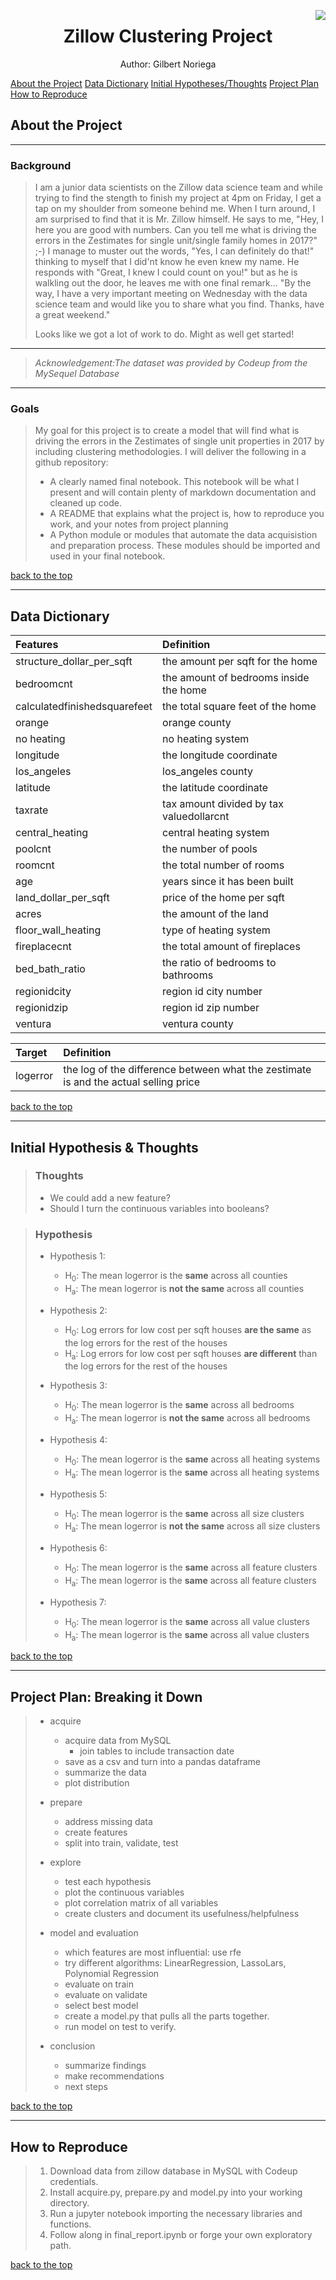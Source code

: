 <a id='section_6'></a>
<img src= 
"
https://www.investopedia.com/thmb/zYw_VrQD4QAfkV3b_SaFzb9NOpo=/960x416/filters:no_upscale():max_bytes(150000):strip_icc()/Zillow2-d26f9db6cd8842d1a999cb70e5dadd3a.jpg"
         align="right"> 

<h1><center>Zillow Clustering Project</center></h1>
<center> Author: Gilbert Noriega </center>

[About the Project](#section_1) [Data Dictionary](#section_2) [Initial Hypotheses/Thoughts](#section_3) [Project Plan](#section_4) [How to Reproduce](#section_5)



<a id='section_1'></a>
## About the Project
___

### Background
> I am a junior data scientists on the Zillow data science team and while trying to find the stength to finish my project at 4pm on Friday, I get a tap on my shoulder from someone behind me. When I turn around, I am surprised to find that it is Mr. Zillow himself. He says to me, "Hey, I here you are good with numbers. Can you tell me what is driving the errors in the Zestimates for single unit/single family homes in 2017?" ;-) 
>I manage to muster out the words, "Yes, I can definitely do that!" thinking to myself that I did'nt know he even knew my name. 
>He responds with "Great, I knew I could count on you!" but as he is walkling out the door, he leaves me with one final remark...
>"By the way, I have a very important meeting on Wednesday with the data science team and would like you to share what you find. Thanks, have a great weekend."
>>
> Looks like we got a lot of work to do. Might as well get started!

___
>*Acknowledgement:The dataset was provided by Codeup from the MySequel Database* 

___

### Goals
> My goal for this project is to create a model that will find what is driving the errors in the Zestimates of single unit properties in 2017 by including clustering methodologies. I will deliver the following in a github repository: 
>
> - A clearly named final notebook. This notebook will be what I present and will contain plenty of markdown documentation and cleaned up code.
> - A README that explains what the project is, how to reproduce you work, and your notes from project planning
> - A Python module or modules that automate the data acquisistion and preparation process. These modules should be imported and used in your final notebook.
  
[back to the top](#section_6)

___

<a id='section_2'></a>
## Data Dictionary

| Features | Definition |
| :------- | :-------|
| structure_dollar_per_sqft | the amount per sqft for the home |
| bedroomcnt  | the amount of bedrooms inside the home |
| calculatedfinishedsquarefeet| the total square feet of the home |
| orange  | orange county |
| no heating | no heating system |
| longitude  | the longitude coordinate|
| los_angeles | los_angeles county|
| latitude  | the latitude coordinate |
| taxrate | tax amount divided by tax valuedollarcnt |
| central_heating | central heating system |
| poolcnt  | the number of pools |
| roomcnt| the total number of rooms |
| age  | years since it has been built |
| land_dollar_per_sqft | price of the home per sqft |
| acres  | the amount of the land |
| floor_wall_heating | type of heating system|
| fireplacecnt  | the total amount of fireplaces |
| bed_bath_ratio | the ratio of bedrooms to bathrooms |
| regionidcity | region id city number |
| regionidzip  | region id zip number|
| ventura | ventura county  |

|  Target  | Definition |
|:-------- |:---------- |
|  logerror  | the log of the difference between what the zestimate is and the actual selling price |

[back to the top](#section_6)
___
<a id='section_3'></a>
## Initial Hypothesis & Thoughts

>### Thoughts
>
> - We could add a new feature?
> - Should I turn the continuous variables into booleans?

>### Hypothesis
> - Hypothesis 1:
>   - H<sub>0</sub>: The mean logerror is the **same** across all counties
>   - H<sub>a</sub>: The mean logerror is **not the same** across all counties
>
> - Hypothesis 2:
>   - H<sub>0</sub>: Log errors for low cost per sqft houses **are the same** as the log errors for the rest of the houses
>   - H<sub>a</sub>: Log errors for low cost per sqft houses **are different** than the log errors for the rest of the houses
>
> - Hypothesis 3:
>   - H<sub>0</sub>: The mean logerror is the **same** across all bedrooms
>   - H<sub>a</sub>: The mean logerror is **not the same** across all bedrooms
>
> - Hypothesis 4:
>   - H<sub>0</sub>: The mean logerror is the **same** across all heating systems
>   - H<sub>a</sub>: The mean logerror is the **same** across all heating systems
>
> - Hypothesis 5:
>   - H<sub>0</sub>: The mean logerror is the **same** across all size clusters
>   - H<sub>a</sub>: The mean logerror is **not the same** across all size clusters
>
> - Hypothesis 6:
>   - H<sub>0</sub>: The mean logerror is the **same** across all feature clusters
>   - H<sub>a</sub>: The mean logerror is the **same** across all feature clusters
>
> - Hypothesis 7:
>   - H<sub>0</sub>: The mean logerror is the **same** across all value clusters
>   - H<sub>a</sub>: The mean logerror is the **same** across all value clusters

[back to the top](#section_6)
___
<a id='section_4'></a>
## Project Plan: Breaking it Down

>- acquire
>    - acquire data from MySQL
>       - join tables to include transaction date
>    - save as a csv and turn into a pandas dataframe
>    - summarize the data
>    - plot distribution
>
>- prepare
>    - address missing data
>    - create features
>    - split into train, validate, test
>
>- explore
>    - test each hypothesis
>    - plot the continuous variables
>    - plot correlation matrix of all variables
>    - create clusters and document its usefulness/helpfulness
> 
>- model and evaluation
>    - which features are most influential: use rfe
>    - try different algorithms: LinearRegression, LassoLars, Polynomial Regression
>    - evaluate on train
>    - evaluate on validate
>    - select best model
>    - create a model.py that pulls all the parts together.
>    - run model on test to verify.
>
>- conclusion
>    - summarize findings
>    - make recommendations
>    - next steps


[back to the top](#section_6)

___

<a id='section_5'></a>
## How to Reproduce

>1. Download data from zillow database in MySQL with Codeup credentials.
>2. Install acquire.py, prepare.py and model.py into your working directory.
>3. Run a jupyter notebook importing the necessary libraries and functions.
>4. Follow along in final_report.ipynb or forge your own exploratory path. 

[back to the top](#section_6)
